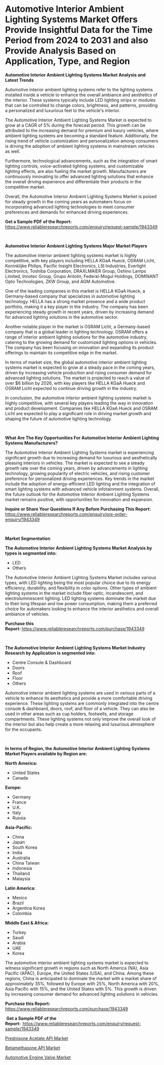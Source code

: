 <p><h1>Automotive Interior Ambient Lighting Systems Market Offers Provide Insightful Data for the Time Period from 2024 to 2031 and also Provide Analysis Based on Application, Type, and Region</h1></p><p><strong>Automotive Interior Ambient Lighting Systems Market Analysis and Latest Trends</strong></p>
<p><p>Automotive interior ambient lighting systems refer to the lighting systems installed inside a vehicle to enhance the overall ambiance and aesthetics of the interior. These systems typically include LED lighting strips or modules that can be controlled to change colors, brightness, and patterns, providing a personalized and luxurious feel to the vehicle's interior.</p><p>The Automotive Interior Ambient Lighting Systems Market is expected to grow at a CAGR of 5% during the forecast period. This growth can be attributed to the increasing demand for premium and luxury vehicles, where ambient lighting systems are becoming a standard feature. Additionally, the rising trend of vehicle customization and personalization among consumers is driving the adoption of ambient lighting systems in mainstream vehicles as well.</p><p>Furthermore, technological advancements, such as the integration of smart lighting controls, voice-activated lighting systems, and customizable lighting effects, are also fueling the market growth. Manufacturers are continuously innovating to offer advanced lighting solutions that enhance the overall driving experience and differentiate their products in the competitive market.</p><p>Overall, the Automotive Interior Ambient Lighting Systems Market is poised for steady growth in the coming years as automakers focus on incorporating advanced lighting technologies to meet consumer preferences and demands for enhanced driving experiences.</p></p>
<p><strong>Get a Sample PDF of the Report:&nbsp;</strong> <a href="https://www.reliableresearchreports.com/enquiry/request-sample/1943349">https://www.reliableresearchreports.com/enquiry/request-sample/1943349</a></p>
<p>&nbsp;</p>
<p><strong>Automotive Interior Ambient Lighting Systems Major Market Players</strong></p>
<p><p>The automotive interior ambient lighting systems market is highly competitive, with key players including HELLA KGaA Hueck, OSRAM Licht, Koninklijke Philips, Pacific Insight Electronics, LSI Industries, Everlight Electronics, Toshiba Corporation, DRAXLMAIER Group, Oshino Lamps Limited, Innotec Group, Grupo Antolin, Federal-Mogul Holdings, DOMINANT Opto Technologies, ZKW Group, and AGM Automotive.</p><p>One of the leading companies in this market is HELLA KGaA Hueck, a Germany-based company that specializes in automotive lighting technology. HELLA has a strong market presence and a wide product portfolio, making it a key player in the industry. The company has been experiencing steady growth in recent years, driven by increasing demand for advanced lighting solutions in the automotive sector.</p><p>Another notable player in the market is OSRAM Licht, a Germany-based company that is a global leader in lighting technology. OSRAM offers a range of interior ambient lighting solutions for the automotive industry, catering to the growing demand for customized lighting options in vehicles. The company has been focusing on innovation and expanding its product offerings to maintain its competitive edge in the market.</p><p>In terms of market size, the global automotive interior ambient lighting systems market is expected to grow at a steady pace in the coming years, driven by increasing vehicle production and rising consumer demand for advanced lighting solutions. The market is projected to reach a value of over $6 billion by 2026, with key players like HELLA KGaA Hueck and OSRAM Licht expected to continue driving growth in the industry.</p><p>In conclusion, the automotive interior ambient lighting systems market is highly competitive, with several key players leading the way in innovation and product development. Companies like HELLA KGaA Hueck and OSRAM Licht are expected to play a significant role in driving market growth and shaping the future of automotive lighting technology.</p></p>
<p>&nbsp;</p>
<p><strong>What Are The Key Opportunities For Automotive Interior Ambient Lighting Systems Manufacturers?</strong></p>
<p><p>The Automotive Interior Ambient Lighting Systems market is experiencing significant growth due to increasing demand for luxurious and aesthetically pleasing interiors in vehicles. The market is expected to see a steady growth rate over the coming years, driven by advancements in lighting technology, growing popularity of electric vehicles, and rising customer preference for personalized driving experiences. Key trends in the market include the adoption of energy-efficient LED lighting and the integration of smart lighting systems with advanced vehicle infotainment systems. Overall, the future outlook for the Automotive Interior Ambient Lighting Systems market remains positive, with opportunities for innovation and expansion.</p></p>
<p><strong>Inquire or Share Your Questions If Any Before Purchasing This Report:</strong> <a href="https://www.reliableresearchreports.com/enquiry/pre-order-enquiry/1943349">https://www.reliableresearchreports.com/enquiry/pre-order-enquiry/1943349</a></p>
<p>&nbsp;</p>
<p><strong>Market Segmentation</strong></p>
<p><strong>The Automotive Interior Ambient Lighting Systems Market Analysis by types is segmented into:</strong></p>
<p><ul><li>LED</li><li>Others</li></ul></p>
<p><p>The Automotive Interior Ambient Lighting Systems Market includes various types, with LED lighting being the most popular choice due to its energy efficiency, durability, and flexibility in color options. Other types of ambient lighting systems in the market include fiber optic, incandescent, and electroluminescent lighting. LED lighting systems dominate the market due to their long lifespan and low power consumption, making them a preferred choice for automakers looking to enhance the interior aesthetics and overall ambiance of vehicles.</p></p>
<p><strong>Purchase this Report:&nbsp;</strong><a href="https://www.reliableresearchreports.com/purchase/1943349">https://www.reliableresearchreports.com/purchase/1943349</a></p>
<p>&nbsp;</p>
<p><strong>The Automotive Interior Ambient Lighting Systems Market Industry Research by Application is segmented into:</strong></p>
<p><ul><li>Centre Console & Dashboard</li><li>Doors</li><li>Roof</li><li>Floor</li><li>Others</li></ul></p>
<p><p>Automotive interior ambient lighting systems are used in various parts of a vehicle to enhance its aesthetics and provide a more comfortable driving experience. These lighting systems are commonly integrated into the centre console & dashboard, doors, roof, and floor of a vehicle. They can also be used in other areas such as cup holders, footwells, and storage compartments. These lighting systems not only improve the overall look of the interior but also help create a more relaxing and luxurious atmosphere for the occupants.</p></p>
<p>&nbsp;</p>
<p><strong>In terms of Region, the Automotive Interior Ambient Lighting Systems Market Players available by Region are:</strong></p>
<p>
    <p> <strong> North America: </strong>
        <ul>
            <li>United States</li>
            <li>Canada</li>
        </ul>
        </p> 
    <p> <strong> Europe: </strong>
        <ul>
            <li>Germany</li>
            <li>France</li>
            <li>U.K.</li>
            <li>Italy</li>
            <li>Russia</li>
        </ul>
        </p> 
    <p> <strong> Asia-Pacific: </strong>
        <ul>
            <li>China</li>
            <li>Japan</li>
            <li>South Korea</li>
            <li>India</li>
            <li>Australia</li>
            <li>China Taiwan</li>
            <li>Indonesia</li>
            <li>Thailand</li>
            <li>Malaysia</li>
        </ul>
        </p> 
    <p> <strong> Latin America: </strong>
        <ul>
            <li>Mexico</li>
            <li>Brazil</li>
            <li>Argentina Korea</li>
            <li>Colombia</li>
        </ul>
        </p> 
    <p> <strong> Middle East & Africa: </strong>
        <ul>
            <li>Turkey</li>
            <li>Saudi</li>
            <li>Arabia</li>
            <li>UAE</li>
            <li>Korea</li>
        </ul>
    </p>
    </p>
<p><p>The automotive interior ambient lighting systems market is expected to witness significant growth in regions such as North America (NA), Asia Pacific (APAC), Europe, the United States (USA), and China. Among these regions, China is anticipated to dominate the market with a market share of approximately 35%, followed by Europe with 25%, North America with 20%, Asia Pacific with 15%, and the United States with 5%. This growth is driven by increasing consumer demand for advanced lighting solutions in vehicles.</p></p>
<p><strong>Purchase this Report: </strong><a href="https://www.reliableresearchreports.com/purchase/1943349">https://www.reliableresearchreports.com/purchase/1943349</a></p>
<p>&nbsp;<strong>Get a Sample PDF of the Report:&nbsp;&nbsp;</strong><a href="https://www.reliableresearchreports.com/enquiry/request-sample/1943349">https://www.reliableresearchreports.com/enquiry/request-sample/1943349</a></p>
<p><strong></strong></p>
<p><p><a href="https://view.publitas.com/reportprime-1/insights-into-prednisone-acetate-api-market-size-analysing-market-share-trends-and-growth-from-2023-to-2030/">Prednisone Acetate API Market</a></p><p><a href="https://view.publitas.com/reportprime-1/global-betamethasone-api-market-by-types-applications-and-major-players-with-regional-growth-rate-analysis-and-development-situation-from-2023-to-2030/">Betamethasone API Market</a></p><p><a href="https://github.com/ruddyyedelwadw/Market-Research-Report-List-1/blob/main/automotive-engine-valve-market.md">Automotive Engine Valve Market</a></p></p>